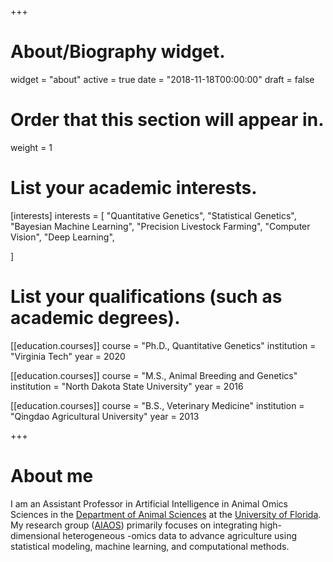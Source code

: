 +++
# About/Biography widget.
widget = "about"
active = true
date = "2018-11-18T00:00:00"
draft = false

# Order that this section will appear in.
weight = 1

# List your academic interests.
[interests]
    interests = [
    "Quantitative Genetics",
    "Statistical Genetics",
    "Bayesian Machine Learning",
    "Precision Livestock Farming",
    "Computer Vision",
    "Deep Learning",
    
  ]

# List your qualifications (such as academic degrees).

[[education.courses]]
  course = "Ph.D., Quantitative Genetics"
  institution = "Virginia Tech"
  year = 2020

[[education.courses]]
  course = "M.S., Animal Breeding and Genetics"
  institution = "North Dakota State University"
  year = 2016

[[education.courses]]
  course = "B.S., Veterinary Medicine"
  institution = "Qingdao Agricultural University"
  year = 2013

+++

# About me

I am an Assistant Professor in Artificial Intelligence in Animal Omics Sciences in the [Department of Animal Sciences](https://animal.ifas.ufl.edu/) at the [University of Florida](https://www.ufl.edu/). My research group ([AIAOS](https://uf-aiaos.github.io/)) primarily focuses on integrating high-dimensional heterogeneous -omics data to advance agriculture using statistical modeling, machine learning, and computational methods. 

<!--
I am a postdoctoral research associate in [Dr. Jack Dekkers' lab](https://www.ans.iastate.edu/people/jack-c-dekkers) in the Department of Animal Science at Iowa State University. My postdoc research focuses on developing Bayesian Hierarchical models and artificial neural networks to integrate nutritional growth models into genomic evaluations of pigs. My Ph.D. work in [Dr. Gota Morota’s lab](http://morotalab.org/) at Virginia Tech centered on designing and modeling high-throughput phenotyping data in quantitative genetics. My overall research interests are integrating high-dimensional heterogeneous data to advance the genetic improvement of animals and plants using statistical modeling, machine learning, and computational methods. 


<font color=#F1BE48><b>I will be joining the Department of Animal Sciences at the University of Florida as an Assistant Professor in Artificial Intelligence in Animal Omics Sciences starting August 2022.</b></font>

-->

